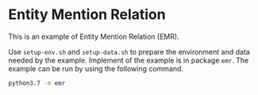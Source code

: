 # Entity Mention Relation

This is an example of Entity Mention Relation (EMR).

Use `setup-env.sh` and `setup-data.sh` to prepare the environment and data needed by the example.
Implement of the example is in package `emr`. The example can be run by using the following command.

```bash
python3.7 -m emr
```
